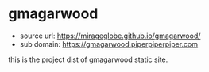 # gmagarwood

- source url: https://mirageglobe.github.io/gmagarwood/
- sub domain: https://gmagarwood.piperpiperpiper.com

this is the project dist of gmagarwood static site.
